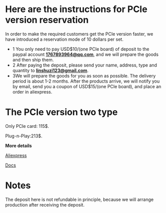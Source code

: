 # Here are the instructions for PCIe version reservation
In order to make the required customers get the PCIe version faster, we have introduced a reservation mode of 10 dollars per set.

- 1 You only need to pay USD$10/(one PCIe board) of deposit to the paypal account **1767893964@qq.com**, and we will prepare the goods and then ship them. 
- 2 After paying the deposit, please send your name, address, type and quantity to **linshuzi123@gmail.com**. 
- 3We will prepare the goods for you as soon as possible. The delivery period is about 1-2 months. 
After the products arrive, we will notify you by email, send you a coupon of USD$15/(one PCIe board), and place an order in aliexpress.

# The PCIe version two type

Only PCIe card: 115$. 

Plug-n-Play:213$. 


**More details**

[Aliexpress](https://www.aliexpress.com/item/3256804386522898.html?spm=5261.ProductManageOnline.0.0.33f74edfqFG5uR&gatewayAdapt=4itemAdapt)

[Docs](https://wiki.blicube.com/blikvm/en/BLIKVM-PCIE-guide/)

# Notes

The deposit here is not refundable in principle, because we will arrange production after receiving the deposit.
